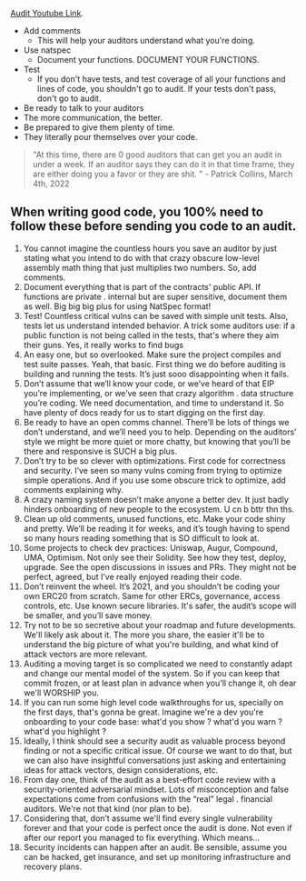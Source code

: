[Audit Youtube Link](https://github.com/PatrickAlphaC/hardhat-security-fcc).


- Add comments
  - This will help your auditors understand what you're doing.
- Use natspec
  - Document your functions. DOCUMENT YOUR FUNCTIONS.
- Test
  - If you don't have tests, and test coverage of all your functions and lines of code, you shouldn't go to audit. If your tests don't pass, don't go to audit.
- Be ready to talk to your auditors
- The more communication, the better.
- Be prepared to give them plenty of time.
- They literally pour themselves over your code.
> "At this time, there are 0 good auditors that can get you an audit in under a week. If an auditor says they can do it in that time frame, they are either doing you a favor or they are shit. " - Patrick Collins, March 4th, 2022

## When writing good code, you 100% need to follow these before sending you code to an audit.
1. You cannot imagine the countless hours you save an auditor by just stating what you intend to do with that crazy obscure low-level assembly math thing that just multiplies two numbers. So, add comments.
2. Document everything that is part of the contracts' public API. If functions are private . internal but are super sensitive, document them as well. Big big big plus for using NatSpec format!
3. Test! Countless critical vulns can be saved with simple unit tests. Also, tests let us understand intended behavior. A trick some auditors use: if a public function is not being called in the tests, that's where they aim their guns. Yes, it really works to find bugs
4. An easy one, but so overlooked. Make sure the project compiles and test suite passes. Yeah, that basic. First thing we do before auditing is building and running the tests. It’s just sooo disappointing when it fails.
5. Don’t assume that we’ll know your code, or we’ve heard of that EIP you’re implementing, or we’ve seen that crazy algorithm . data structure you’re coding. We need documentation, and time to understand it. So have plenty of docs ready for us to start digging on the first day.
6. Be ready to have an open comms channel. There’ll be lots of things we don’t understand, and we’ll need you to help. Depending on the auditors’ style we might be more quiet or more chatty, but knowing that you’ll be there and responsive is SUCH a big plus.
7. Don’t try to be so clever with optimizations. First code for correctness and security. I’ve seen so many vulns coming from trying to optimize simple operations. And if you use some obscure trick to optimize, add comments explaining why.
8. A crazy naming system doesn’t make anyone a better dev. It just badly hinders onboarding of new people to the ecosystem. U cn b bttr thn ths.
9. Clean up old comments, unused functions, etc. Make your code shiny and pretty. We’ll be reading it for weeks, and it’s tough having to spend so many hours reading something that is SO difficult to look at.
10. Some projects to check dev practices: Uniswap, Augur, Compound, UMA, Optimism. Not only see their Solidity. See how they test, deploy, upgrade. See the open discussions in issues and PRs. They might not be perfect, agreed, but I’ve really enjoyed reading their code.
11. Don’t reinvent the wheel. It’s 2021, and you shouldn’t be coding your own ERC20 from scratch. Same for other ERCs, governance, access controls, etc. Use known secure libraries. It's safer, the audit’s scope will be smaller, and you’ll save money.
12. Try not to be so secretive about your roadmap and future developments. We'll likely ask about it. The more you share, the easier it'll be to understand the big picture of what you're building, and what kind of attack vectors are more relevant.
13. Auditing a moving target is so complicated we need to constantly adapt and change our mental model of the system. So if you can keep that commit frozen, or at least plan in advance when you'll change it, oh dear we'll WORSHIP you.
14. If you can run some high level code walkthroughs for us, specially on the first days, that's gonna be great. Imagine we're a dev you're onboarding to your code base: what'd you show ? what'd you warn ? what'd you highlight ?
15. Ideally, I think should see a security audit as valuable process beyond finding or not a specific critical issue. Of course we want to do that, but we can also have insightful conversations just asking and entertaining ideas for attack vectors, design considerations, etc.
16. From day one, think of the audit as a best-effort code review with a security-oriented adversarial mindset. Lots of misconception and false expectations come from confusions with the “real” legal . financial auditors. We're not that kind (nor plan to be).
17. Considering that, don’t assume we'll find every single vulnerability forever and that your code is perfect once the audit is done. Not even if after our report you managed to fix everything. Which means...
18. Security incidents can happen after an audit. Be sensible, assume you can be hacked, get insurance, and set up monitoring infrastructure and recovery plans.
